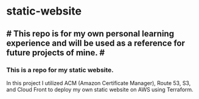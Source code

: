 # static-website
<h2># This repo is for my own personal learning experience and will be used as a reference for future projects of mine. #</h2>
<h3>This is a repo for my static website.</h3>
<p>In this project I utilized ACM (Amazon Certificate Manager), Route 53, S3, and Cloud Front to deploy my own static website on AWS using Terraform.</p>
